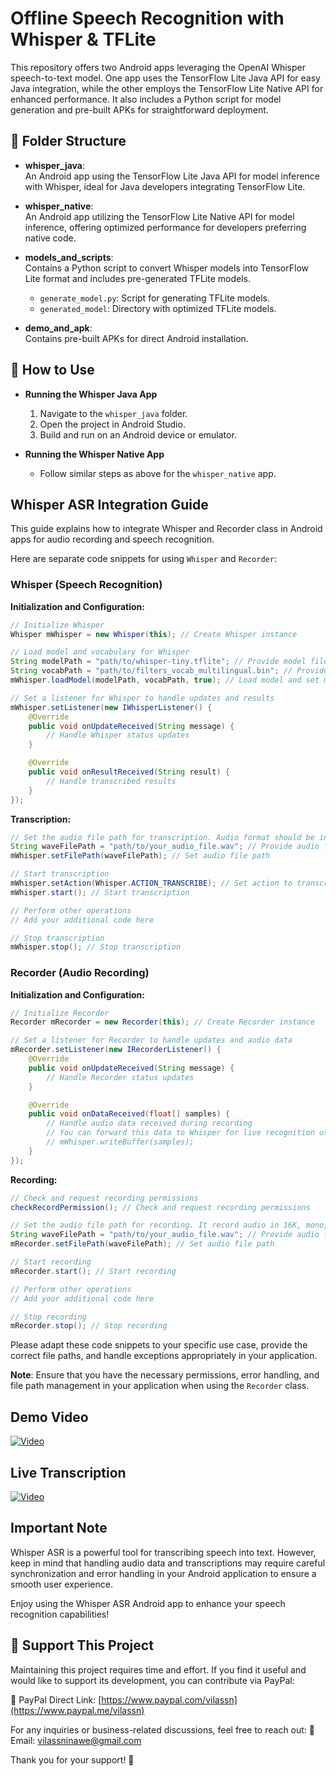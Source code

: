 # Offline Speech Recognition with Whisper & TFLite

This repository offers two Android apps leveraging the OpenAI Whisper speech-to-text model. One app uses the TensorFlow Lite Java API for easy Java integration, while the other employs the TensorFlow Lite Native API for enhanced performance. It also includes a Python script for model generation and pre-built APKs for straightforward deployment.


## 📂 Folder Structure

- **whisper_java**:  
  An Android app using the TensorFlow Lite Java API for model inference with Whisper, ideal for Java developers integrating TensorFlow Lite.

- **whisper_native**:  
  An Android app utilizing the TensorFlow Lite Native API for model inference, offering optimized performance for developers preferring native code.

- **models_and_scripts**:  
  Contains a Python script to convert Whisper models into TensorFlow Lite format and includes pre-generated TFLite models.
  - `generate_model.py`: Script for generating TFLite models.
  - `generated_model`: Directory with optimized TFLite models.

- **demo_and_apk**:  
  Contains pre-built APKs for direct Android installation.

## 🚀 How to Use

- **Running the Whisper Java App**
  1. Navigate to the `whisper_java` folder.
  2. Open the project in Android Studio.
  3. Build and run on an Android device or emulator.

- **Running the Whisper Native App**
  - Follow similar steps as above for the `whisper_native` app.

## Whisper ASR Integration Guide
This guide explains how to integrate Whisper and Recorder class in Android apps for audio recording and speech recognition.

Here are separate code snippets for using `Whisper` and `Recorder`:

### Whisper (Speech Recognition)

**Initialization and Configuration:**
```java
// Initialize Whisper
Whisper mWhisper = new Whisper(this); // Create Whisper instance

// Load model and vocabulary for Whisper
String modelPath = "path/to/whisper-tiny.tflite"; // Provide model file path
String vocabPath = "path/to/filters_vocab_multilingual.bin"; // Provide vocabulary file path
mWhisper.loadModel(modelPath, vocabPath, true); // Load model and set multilingual mode

// Set a listener for Whisper to handle updates and results
mWhisper.setListener(new IWhisperListener() {
    @Override
    public void onUpdateReceived(String message) {
        // Handle Whisper status updates
    }

    @Override
    public void onResultReceived(String result) {
        // Handle transcribed results
    }
});
```

**Transcription:**
```java
// Set the audio file path for transcription. Audio format should be in 16K, mono, 16bits
String waveFilePath = "path/to/your_audio_file.wav"; // Provide audio file path
mWhisper.setFilePath(waveFilePath); // Set audio file path

// Start transcription
mWhisper.setAction(Whisper.ACTION_TRANSCRIBE); // Set action to transcription
mWhisper.start(); // Start transcription

// Perform other operations
// Add your additional code here

// Stop transcription
mWhisper.stop(); // Stop transcription
```

### Recorder (Audio Recording)

**Initialization and Configuration:**
```java
// Initialize Recorder
Recorder mRecorder = new Recorder(this); // Create Recorder instance

// Set a listener for Recorder to handle updates and audio data
mRecorder.setListener(new IRecorderListener() {
    @Override
    public void onUpdateReceived(String message) {
        // Handle Recorder status updates
    }

    @Override
    public void onDataReceived(float[] samples) {
        // Handle audio data received during recording
        // You can forward this data to Whisper for live recognition using writeBuffer()
        // mWhisper.writeBuffer(samples);
    }
});
```

**Recording:**
```java
// Check and request recording permissions
checkRecordPermission(); // Check and request recording permissions

// Set the audio file path for recording. It record audio in 16K, mono, 16bits format
String waveFilePath = "path/to/your_audio_file.wav"; // Provide audio file path
mRecorder.setFilePath(waveFilePath); // Set audio file path

// Start recording
mRecorder.start(); // Start recording

// Perform other operations
// Add your additional code here

// Stop recording
mRecorder.stop(); // Stop recording
```

Please adapt these code snippets to your specific use case, provide the correct file paths, and handle exceptions appropriately in your application.

**Note**: Ensure that you have the necessary permissions, error handling, and file path management in your application when using the `Recorder` class.


## Demo Video
[![Video](https://img.youtube.com/vi/w9pohi9NQrg/0.jpg)](https://www.youtube.com/watch?v=w9pohi9NQrg)

## Live Transcription
[![Video](https://img.youtube.com/vi/qUg6_v7b9Io/0.jpg)](https://www.youtube.com/watch?v=qUg6_v7b9Io)

## Important Note

Whisper ASR is a powerful tool for transcribing speech into text. However, keep in mind that handling audio data and transcriptions may require careful synchronization and error handling in your Android application to ensure a smooth user experience.


Enjoy using the Whisper ASR Android app to enhance your speech recognition capabilities!

## 💖 Support This Project
Maintaining this project requires time and effort. If you find it useful and would like to support its development, you can contribute via PayPal:

🔹 PayPal Direct Link: [https://www.paypal.com/vilassn](https://www.paypal.me/vilassn)

For any inquiries or business-related discussions, feel free to reach out:
📧 Email: vilassninawe@gmail.com

Thank you for your support! 🚀
